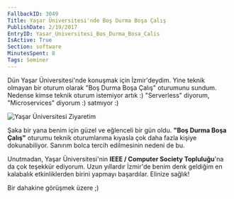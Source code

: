 ```yaml
---
FallbackID: 3049
Title: Yaşar Üniversitesi'nde Boş Durma Boşa Çalış
PublishDate: 2/19/2017
EntryID: Yasar_Universitesi_Bos_Durma_Bosa_Calis
IsActive: True
Section: software
MinutesSpent: 8
Tags: Seminer
---
```

Dün Yaşar Üniversitesi'nde konuşmak için İzmir'deydim. Yine teknik olmayan bir oturum olarak "Boş Durma Boşa Çalış" oturumunu sundum. Nedense kimse teknik oturum istemiyor artık :) "Serverless" diyorum, "Microservices" diyorum :) satmıyor :)

![Yaşar Üniversitesi Ziyaretim](http://blob.daron.yondem.com/assets/3049/yasar-uni.jpg)

Şaka bir yana benim için güzel ve eğlenceli bir gün oldu. **"Boş Durma Boşa Çalış"** oturumu teknik oturumlarıma kıyasla çok daha fazla kişiye dokunabiliyor. Sanırım bolca tercih edilmesinin nedeni de bu. 

Unutmadan, Yaşar Üniversitesi'nin **IEEE / Computer Society Topluluğu**'na da çok teşekkür ediyorum. Uzun yıllardır İzmir'de benim denk geldiğim en kalabalık etkinliklerden birini yapmayı başardılar. Elinize sağlık!

Bir dahakine görüşmek üzere ;)
